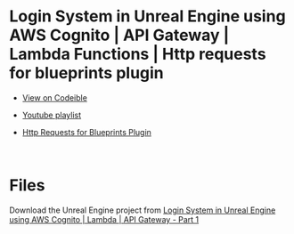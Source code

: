 # Login System in Unreal Engine using AWS Cognito | API Gateway | Lambda Functions | Http requests for blueprints plugin


- [View on Codeible](https://codeible.com/view/videotutorial/buACzUyV9afkMjKVCf0W)

- [Youtube playlist](https://www.youtube.com/watch?v=HVEZcrdT3jo&list=PLfamdLYuDv-LJnT0fd5LDa1Rn1cgayq1y)

- [Http Requests for Blueprints Plugin](https://www.unrealengine.com/marketplace/en-US/product/http-requests-for-blueprints)

<br/>

# Files

Download the Unreal Engine project from [Login System in Unreal Engine using AWS Cognito | Lambda | API Gateway - Part 1](https://codeible.com/coursefiles/ueawsloginsystempart1files)

